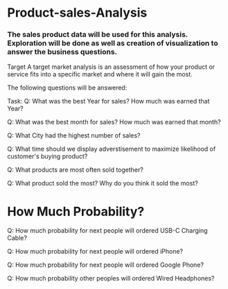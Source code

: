 # Product-sales-Analysis

### The sales product data will be used for this analysis. Exploration will be done as well as creation of visualization to answer the business questions.

Target
A target market analysis is an assessment of how your product or service fits into a specific market and where it will gain the most.

The following questions will be answered:

Task:
Q: What was the best Year for sales? How much was earned that Year?

Q: What was the best month for sales? How much was earned that month?

Q: What City had the highest number of sales?

Q: What time should we display adverstisement to maximize likelihood of customer's buying product?

Q: What products are most often sold together?

Q: What product sold the most? Why do you think it sold the most?

# How Much Probability?
Q: How much probability for next people will ordered USB-C Charging Cable?

Q: How much probability for next people will ordered iPhone?

Q: How much probability for next people will ordered Google Phone?

Q: How much probability other peoples will ordered Wired Headphones?
